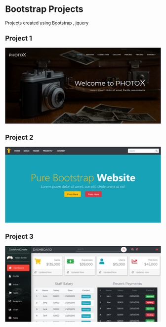 # Bootstrap Projects
Projects created using Bootstrap , jquery

## Project 1
![](https://github.com/AdityaAnandKrishna/Movie_omdb_api/blob/master/screenshot/Screenshot_CamAdmin%20Dashboard.png)

## Project 2
![](https://github.com/AdityaAnandKrishna/Movie_omdb_api/blob/master/screenshot/Screenshot_Pure%20Bootstrap%20website.png)

## Project 3
![](https://github.com/AdityaAnandKrishna/Movie_omdb_api/blob/master/screenshot/Screenshot_Admin%20Dashboar.png)

